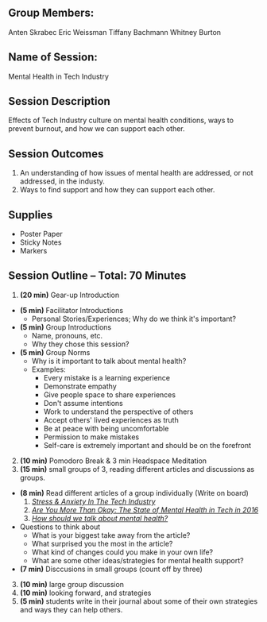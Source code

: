 ## Group Members:
Anten Skrabec
Eric Weissman
Tiffany Bachmann
Whitney Burton

## Name of Session: 
Mental Health in Tech Industry

## Session Description 
Effects of Tech Industry culture on mental health conditions, ways to prevent burnout, and how we can support each other.

## Session Outcomes 
1. An understanding of how issues of mental health are addressed, or not addressed, in the industy.
2. Ways to find support and how they can support each other.

## Supplies
- Poster Paper
- Sticky Notes
- Markers

## Session Outline – Total: 70 Minutes
1. **(20 min)** Gear-up Introduction
  - **(5 min)** Facilitator Introductions
    - Personal Stories/Experiences; Why do we think it's important?
  - **(5 min)** Group Introductions
    - Name, pronouns, etc.
    - Why they chose this session?
  - **(5 min)** Group Norms
    - Why is it important to talk about mental health?
    - Examples:
      - Every mistake is a learning experience
      - Demonstrate empathy
      - Give people space to share experiences
      - Don't assume intentions
      - Work to understand the perspective of others
      - Accept others' lived experiences as truth
      - Be at peace with being uncomfortable
      - Permission to make mistakes
      - Self-care is extremely important and should be on the forefront
2. **(10 min)** Pomodoro Break & 3 min Headspace Meditation
3. **(15 min)** small groups of 3, reading different articles and discussions as groups.
  - **(8 min)** Read different articles of a group individually (Write on board)
    1. *[Stress & Anxiety In The Tech Industry](https://risepsychology.com/blog/2017/10/30/stressintech)*
    2. *[Are You More Than Okay: The State of Mental Health in Tech in 2016](https://modelviewculture.com/pieces/are-you-more-than-okay-the-state-of-mental-health-in-tech-in-2016)*
    3. *[How should we talk about mental health?](https://ideas.ted.com/how-should-we-talk-about-mental-health/)*
  - Questions to think about
    - What is your biggest take away from the article?
    - What surprised you the most in the article?
    - What kind of changes could you make in your own life?
    - What are some other ideas/strategies for mental health support?
  - **(7 min)** Disccusions in small groups (count off by three)
3. **(10 min)** large group discussion
4. **(10 min)** looking forward, and strategies
5. **(5 min)** students write in their journal about some of their own strategies and ways they can help others.
